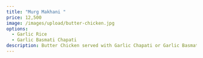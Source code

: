 ```yaml
---
title: "Murg Makhani "
price: 12,500
image: /images/upload/butter-chicken.jpg
options:
  - Garlic Rice
  - Garlic Basmati Chapati
description: Butter Chicken served with Garlic Chapati or Garlic Basmati Rice. (Serves 5)
---
```

